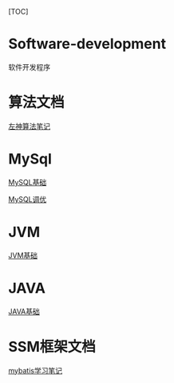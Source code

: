 [TOC]
<!--ts-->
<!--te-->

# Software-development

软件开发程序

# 算法文档

[左神算法笔记](https://github.com/Sui-Xing/Software-development/blob/main/%E7%AE%97%E6%B3%95/%E7%AE%97%E6%B3%95%E9%A2%98%E7%AC%94%E8%AE%B0.md)

# MySql
[MySQL基础](https://github.com/Sui-Xing/Software-development/blob/main/%E5%90%8E%E7%AB%AF/mysql%E5%9F%BA%E7%A1%80.md)

[MySQL调优](https://github.com/Sui-Xing/Software-development/blob/main/%E5%90%8E%E7%AB%AF/mysql%E8%B0%83%E4%BC%98.md)

# JVM
[JVM基础](https://github.com/Sui-Xing/Software-development/blob/main/%E5%90%8E%E7%AB%AF/JVM%E5%9F%BA%E7%A1%80.md)

# JAVA
[JAVA基础](https://github.com/Sui-Xing/Software-development/blob/main/%E5%90%8E%E7%AB%AF/Java/java%E5%9F%BA%E7%A1%80.md)

# SSM框架文档
[mybatis学习笔记](https://github.com/Sui-Xing/Software-development/blob/main/%E5%90%8E%E7%AB%AF/SSM/Mybatis%E5%AD%A6%E4%B9%A0%E7%AC%94%E8%AE%B0.md)
